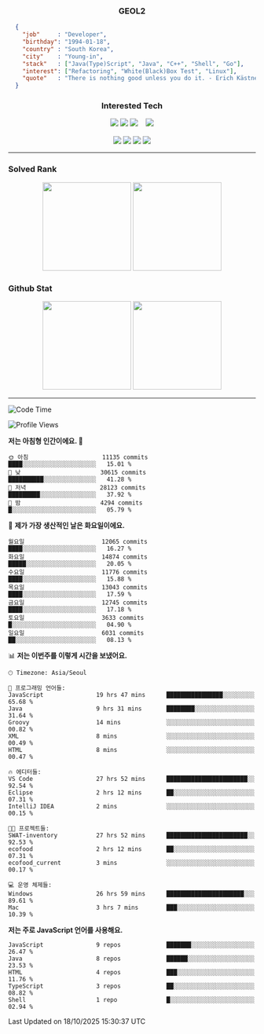 <div align="center">

  ### GEOL2
</div>

```json
  {
    "job"     : "Developer",
    "birthday": "1994-01-18",
    "country" : "South Korea",
    "city"    : "Young-in",
    "stack"   : ["Java(Type)Script", "Java", "C++", "Shell", "Go"],
    "interest": ["Refactoring", "White(Black)Box Test", "Linux"], 
    "quote"   : "There is nothing good unless you do it. - Erich Kästner"
  }
  ```
  
<div align="center">
  
  ### Interested Tech
  
  <!-- <img src="https://img.shields.io/badge/Laravel-F05340?style=flat-square&logo=Laravel&logoColor=white"> -->
  <img src="https://img.shields.io/badge/SpringBoot-6DB33F?style=flat-square&logo=SpringBoot&logoColor=white">
  <!-- <img src="https://img.shields.io/badge/-NestJs-ea2845?style=flat-square&logo=nestjs&logoColor=white"> -->
  <!-- <img src="https://img.shields.io/badge/Express-000000?style=flat-square&logo=Express&logoColor=white"> -->
  <!-- <img src="https://img.shields.io/badge/Three.js-000000?style=flat-square&logo=Three.js&logoColor=white"> -->
  <img src="https://img.shields.io/badge/React-61DAFB?style=flat-square&logo=React&logoColor=black">
  <!-- <img src="https://img.shields.io/badge/next.js-000000?style=flat-square&logo=nextdotjs&logoColor=white"> -->
  <img src="https://img.shields.io/badge/OpenAI-%23412991?style=flat-square&logo=openai&logoColor=white">
  &nbsp;&nbsp;
  <!-- <br><br> -->
  
  <img src="https://img.shields.io/badge/junit-%23E33332?style=flat-square&logo=junit5&logoColor=white">
  <!-- <img src="https://img.shields.io/badge/Jest-323330?style=flat-square&logo=Jest&logoColor=white"> -->
  <br><br>
  
  <img src="https://img.shields.io/badge/Java-ED8B00?style=flat-square&logo=openjdk&logoColor=white">
  <img src="https://img.shields.io/badge/JavaScript-F7DF1E?style=flat-square&logo=JavaScript&logoColor=black">
  <img src="https://img.shields.io/badge/TypeScript-007acc?style=flat-square&logo=TypeScript&logoColor=black">
  <img src="https://img.shields.io/badge/Go-00ADD8?logo=Go&logoColor=white&style=flat-square">
  <!-- <img src="https://img.shields.io/badge/MySQL-4479A1?style=flat-square&logo=mysql&logoColor=white"><br> -->

</div>

------------

  ### Solved Rank
  
  <div align="center">
    <img height="180em" src="https://mazassumnida.wtf/api/v2/generate_badge?boj=geol2">
    <img height="180em" src="https://leetcard.jacoblin.cool/Geol2?theme=light&font=Gugi&border=0&radius=20">
  </div>
  
  ### Github Stat 
  <div align="center">
    <img height="180em" src="https://github-readme-stats-omega-five-90.vercel.app/api/?username=geol2&show_icons=true&theme=dark">
    <img height="180em" src="https://github-readme-stats-omega-five-90.vercel.app/api/top-langs/?username=geol2&show_icons=true&hide=cmake,EJS,css,scss,html,VUE&layout=compact&theme=dark&exclude_repo=raspi-web&count_private=true&langs_count=10">
  </div>
  
------------

  <!--START_SECTION:waka-->
![Code Time](http://img.shields.io/badge/Code%20Time-4%2C501%20hrs%2011%20mins-blue)

![Profile Views](http://img.shields.io/badge/Profile%20Views-7-blue)

**저는 아침형 인간이에요. 🐤** 

```text
🌞 아침                     11135 commits       ████░░░░░░░░░░░░░░░░░░░░░   15.01 % 
🌆 낮　                     30615 commits       ██████████░░░░░░░░░░░░░░░   41.28 % 
🌃 저녁                     28123 commits       █████████░░░░░░░░░░░░░░░░   37.92 % 
🌙 밤　                     4294 commits        █░░░░░░░░░░░░░░░░░░░░░░░░   05.79 % 
```
📅 **제가 가장 생산적인 날은 화요일이에요.** 

```text
월요일                      12065 commits       ████░░░░░░░░░░░░░░░░░░░░░   16.27 % 
화요일                      14874 commits       █████░░░░░░░░░░░░░░░░░░░░   20.05 % 
수요일                      11776 commits       ████░░░░░░░░░░░░░░░░░░░░░   15.88 % 
목요일                      13043 commits       ████░░░░░░░░░░░░░░░░░░░░░   17.59 % 
금요일                      12745 commits       ████░░░░░░░░░░░░░░░░░░░░░   17.18 % 
토요일                      3633 commits        █░░░░░░░░░░░░░░░░░░░░░░░░   04.90 % 
일요일                      6031 commits        ██░░░░░░░░░░░░░░░░░░░░░░░   08.13 % 
```


📊 **저는 이번주를 이렇게 시간을 보냈어요.** 

```text
🕑︎ Timezone: Asia/Seoul

💬 프로그래밍 언어들: 
JavaScript               19 hrs 47 mins      ████████████████░░░░░░░░░   65.68 % 
Java                     9 hrs 31 mins       ████████░░░░░░░░░░░░░░░░░   31.64 % 
Groovy                   14 mins             ░░░░░░░░░░░░░░░░░░░░░░░░░   00.82 % 
XML                      8 mins              ░░░░░░░░░░░░░░░░░░░░░░░░░   00.49 % 
HTML                     8 mins              ░░░░░░░░░░░░░░░░░░░░░░░░░   00.47 % 

🔥 에디터들: 
VS Code                  27 hrs 52 mins      ███████████████████████░░   92.54 % 
Eclipse                  2 hrs 12 mins       ██░░░░░░░░░░░░░░░░░░░░░░░   07.31 % 
IntelliJ IDEA            2 mins              ░░░░░░░░░░░░░░░░░░░░░░░░░   00.15 % 

🐱‍💻 프로젝트들: 
SWAT-inventory           27 hrs 52 mins      ███████████████████████░░   92.53 % 
ecofood                  2 hrs 12 mins       ██░░░░░░░░░░░░░░░░░░░░░░░   07.31 % 
ecofood_current          3 mins              ░░░░░░░░░░░░░░░░░░░░░░░░░   00.17 % 

💻 운영 체제들: 
Windows                  26 hrs 59 mins      ██████████████████████░░░   89.61 % 
Mac                      3 hrs 7 mins        ███░░░░░░░░░░░░░░░░░░░░░░   10.39 % 
```

**저는 주로 JavaScript 언어를 사용해요.** 

```text
JavaScript               9 repos             ███████░░░░░░░░░░░░░░░░░░   26.47 % 
Java                     8 repos             ██████░░░░░░░░░░░░░░░░░░░   23.53 % 
HTML                     4 repos             ███░░░░░░░░░░░░░░░░░░░░░░   11.76 % 
TypeScript               3 repos             ██░░░░░░░░░░░░░░░░░░░░░░░   08.82 % 
Shell                    1 repo              █░░░░░░░░░░░░░░░░░░░░░░░░   02.94 % 
```




 Last Updated on 18/10/2025 15:30:37 UTC
<!--END_SECTION:waka-->

<div align="center">
  
  <!-- [![Hits](https://hits.seeyoufarm.com/api/count/incr/badge.svg?url=https%3A%2F%2Fgithub.com%2Fgeol2&count_bg=%2379C83D&title_bg=%23555555&icon=myspace.svg&icon_color=%23E7E7E7&title=hits&edge_flat=false)](https://hits.seeyoufarm.com) -->
  
</div>

<!--
**Geol2/Geol2** is a ✨ _special_ ✨ repository because its `README.md` (this file) appears on your GitHub profile.

Here are some ideas to get you started:
- 🔭 I’m currently working on ...
- 🌱 I’m currently learning ...
- 👯 I’m looking to collaborate on ...
- 🤔 I’m looking for help with ...
- 💬 Ask me about ...
- 📫 How to reach me: ...
- 😄 Pronouns: ...
- ⚡ Fun fact: ...
-->
